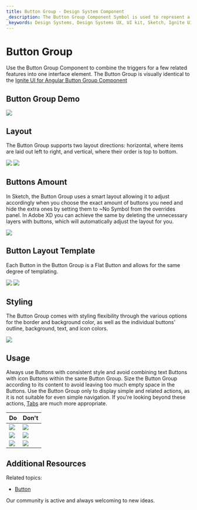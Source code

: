 ```yaml
---
title: Button Group - Design System Component
_description: The Button Group Component Symbol is used to represent a few simple actions that conceptually belong together. 
_keywords: Design Systems, Design Systems UX, UI kit, Sketch, Ignite UI for Angular, Sketch to Angular, Sketch to Angular, Angular, Angular Design System, Export code from Sketch, Design Kits for Angular, Sketch HTML, Sketch to HTML, Sketch UI kits
---
```


# Button Group

Use the Button Group Component to combine the triggers for a few related features into one interface element. The Button Group is visually identical to the [Ignite UI for Angular Button Group Component](https://www.infragistics.com/products/ignite-ui-angular/angular/components/button-group.html)

## Button Group Demo

<img class="responsive-img" src="../images/button-group_demo.png" srcset="../images/button-group_demo@2x.png 2x" />

## Layout

The Button Group supports two layout directions: horizontal, where items are laid out left to right, and vertical, where their order is top to bottom.

<img class="responsive-img" src="../images/button-group_horizontal.png" srcset="../images/button-group_horizontal@2x.png 2x" />
<img class="responsive-img" src="../images/button-group_vertical.png" srcset="../images/button-group_vertical@2x.png 2x" />

## Buttons Amount

In Sketch, the Button Group uses a smart layout allowing it to adjust accordingly when you choose the exact amount of buttons you need and hide the extra ones by setting them to ~No Symbol from the overrides panel. In Adobe XD you can achieve the same by deleting the unnecessary layers with buttons, which will automatically adjust the layout for you.

<img class="responsive-img" src="../images/button-group_amount.png" srcset="../images/button-group_amount@2x.png 2x" />

## Button Layout Template

Each Button in the Button Group is a Flat Button and allows for the same degree of templating.

<img class="responsive-img" src="../images/button-group_text.png" srcset="../images/button-group_text@2x.png 2x" />
<img class="responsive-img" src="../images/button-group_icon.png" srcset="../images/button-group_icon@2x.png 2x" />

## Styling

The Button Group comes with styling flexibility through the various options for the border and background color, as well as the individual buttons' outline, background, text, and icon colors.

<img class="responsive-img" src="../images/button-group_styling.png" srcset="../images/button-group_styling@2x.png 2x" />

## Usage

Always use Buttons with consistent style and avoid combining text Buttons with icon Buttons within the same Button Group. Size the Button Group according to its content to avoid leaving too much empty space in the Buttons. Use the Button Group only to display simple and related actions, as it is not suitable for even simple navigation. If you're looking beyond these actions, [Tabs](tabs.md) are much more appropriate.

| Do                                  | Don't                                 |
| ----------------------------------- | ------------------------------------- |
| <img class="responsive-img" src="../images/button-group_do1.png" srcset="../images/button-group_do1@2x.png 2x" /> | <img class="responsive-img" src="../images/button-group_dont1.png" srcset="../images/button-group_dont1@2x.png 2x" /> |
| <img class="responsive-img" src="../images/button-group_do2.png" srcset="../images/button-group_do2@2x.png 2x" /> | <img class="responsive-img" src="../images/button-group_dont2.png" srcset="../images/button-group_dont2@2x.png 2x" /> |
| <img class="responsive-img" src="../images/button-group_do3.png" srcset="../images/button-group_do3@2x.png 2x" /> | <img class="responsive-img" src="../images/button-group_dont3.png" srcset="../images/button-group_dont3@2x.png 2x" /> |

## Additional Resources

Related topics:

- [Button](button.md)
  <div class="divider--half"></div>

Our community is active and always welcoming to new ideas.

